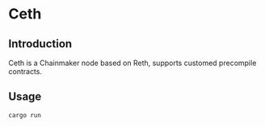 # Ceth

## Introduction

Ceth is a Chainmaker node based on Reth, supports customed precompile contracts.

## Usage

```bash
cargo run
```